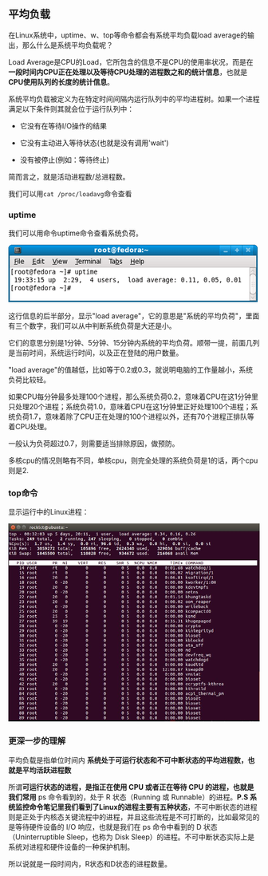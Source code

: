## 平均负载
在Linux系统中，uptime、w、top等命令都会有系统平均负载load average的输出，那么什么是系统平均负载呢？

Load Average是CPU的Load，它所包含的信息不是CPU的使用率状况，而是在**一段时间内CPU正在处理以及等待CPU处理的进程数之和的统计信息**，也就是**CPU使用队列的长度的统计信息**。

系统平均负载被定义为在特定时间间隔内运行队列中的平均进程树。如果一个进程满足以下条件则其就会位于运行队列中：

- 它没有在等待I/O操作的结果

- 它没有主动进入等待状态(也就是没有调用'wait')

- 没有被停止(例如：等待终止)

简而言之，就是活动进程数/总进程数。

我们可以用`cat /proc/loadavg`命令查看

### uptime
我们可以用命令uptime命令查看系统负荷。

![](image/uptime0.png)

这行信息的后半部分，显示"load average"，它的意思是"系统的平均负荷"，里面有三个数字，我们可以从中判断系统负荷是大还是小。

它们的意思分别是1分钟、5分钟、15分钟内系统的平均负荷。顺带一提，前面几列是当前时间，系统运行时间，以及正在登陆的用户数量。

"load average"的值越低，比如等于0.2或0.3，就说明电脑的工作量越小，系统负荷比较轻。

如果CPU每分钟最多处理100个进程，那么系统负荷0.2，意味着CPU在这1分钟里只处理20个进程；系统负荷1.0，意味着CPU在这1分钟里正好处理100个进程；系统负荷1.7，意味着除了CPU正在处理的100个进程以外，还有70个进程正排队等着CPU处理。

一般认为负荷超过0.7，则需要适当排除原因，做预防。

多核cpu的情况则略有不同，单核cpu，则完全处理的系统负荷是1的话，两个cpu则是2.

### top命令
显示运行中的Linux进程：


![](image/top0.jpg)

### 更深一步的理解
平均负载是指单位时间内 **系统处于可运行状态和不可中断状态的平均进程数，也就是平均活跃进程数**

所谓**可运行状态的进程，是指正在使用 CPU 或者正在等待 CPU 的进程，也就是我们常用**
ps 命令看到的，处于 R 状态（Running 或 Runnable）的进程。**P.S 系统监控命令笔记里我们看到了Linux的进程主要有五种状态**，不可中断状态的进程则是正处于内核态关键流程中的进程，并且这些流程是不可打断的，比如最常见的是等待硬件设备的 I/O 响应，也就是我们在 ps 命令中看到的 D 状态（Uninterruptible Sleep，也称为 Disk Sleep）的进程。不可中断状态实际上是系统对进程和硬件设备的一种保护机制。

所以说就是一段时间内，R状态和D状态的进程数量。


